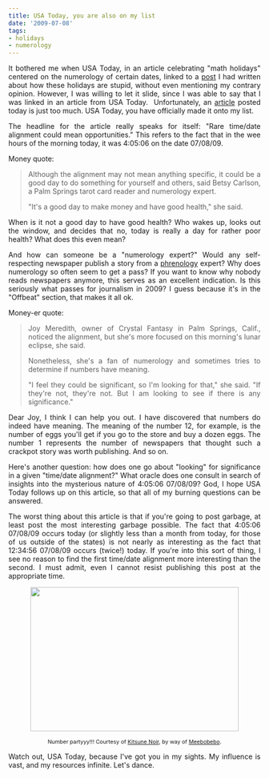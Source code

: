 ```yaml
---
title: USA Today, you are also on my list
date: '2009-07-08'
tags:
- holidays
- numerology
---
```


<div style="text-align: justify;">It bothered me when USA Today, in an article celebrating "math holidays" centered on the numerology of certain dates, linked to a <a href="http://mathgoespop.blogspot.com/2009/04/numerology-goes-on-holiday-again.html">post</a> I had written about how these holidays are stupid, without even mentioning my contrary opinion.  However, I was willing to let it slide, since I was able to say that I was linked in an article from USA Today.  Unfortunately, an <a href="http://www.usatoday.com/news/offbeat/2009-07-07-time-date_N.htm?csp=34">article</a> posted today is just too much.  USA Today, you have officially made it onto my list.

<p>The headline for the article really speaks for itself: "<span class="inside-head">Rare time/date alignment could mean opportunities."  This refers to the fact that in the wee hours of the morning today, it was 4:05:06 on the date 07/08/09.</span></p></div>
<div style="text-align: justify;"><span class="inside-head">Money quote:</span></div>
<div style="text-align: justify;">
<blockquote><p class="inside-copy">Although the alignment may not mean anything specific, it could be a good day to do something for yourself and others, said Betsy Carlson, a Palm Springs tarot card reader and numerology expert.</p>

<p class="inside-copy">"It's a good day to make money and have good health," she said.</p></blockquote>
</div>

<p class="inside-copy" style="text-align: justify;">When is it not a good day to have good health?  Who wakes up, looks out the window, and decides that no, today is really a day for rather poor health?  What does this even mean?</p>

<p class="inside-copy" style="text-align: justify;">And how can someone be a "numerology expert?"  Would any self-respecting newspaper publish a story from a <a href="http://en.wikipedia.org/wiki/Phrenology">phrenology</a> expert?  Why does numerology so often seem to get a pass?  If you want to know why nobody reads newspapers anymore, this serves as an excellent indication.  Is this seriously what passes for journalism in 2009?  I guess because it's in the "Offbeat" section, that makes it all ok.</p>

<p class="inside-copy" style="text-align: justify;">Money-er quote:</p>

<div style="text-align: justify;">
<blockquote><p class="inside-copy">Joy Meredith, owner of Crystal Fantasy in Palm Springs, Calif., noticed the alignment, but she's more focused on this morning's lunar eclipse, she said.</p>

<p class="inside-copy">Nonetheless, she's a fan of numerology and sometimes tries to determine if numbers have meaning.</p>

<p class="inside-copy">"I feel they could be significant, so I'm looking for that," she said. "If they're not, they're not. But I am looking to see if there is any significance."</p></blockquote>
</div>

<p class="inside-copy" style="text-align: justify;">Dear Joy, I think I can help you out.  I have discovered that numbers do indeed have meaning.  The meaning of the number 12, for example, is the number of eggs you'll get if you go to the store and buy a dozen eggs.  The number 1 represents the number of newspapers that thought such a crackpot story was worth publishing.  And so on.</p>

<p class="inside-copy" style="text-align: justify;">Here's another question: how does one go about "looking" for significance in a given "time/date alignment?"  What oracle does one consult in search of insights into the mysterious nature of 4:05:06 07/08/09?  God, I hope USA Today follows up on this article, so that all of my burning questions can be answered.</p>

<p class="inside-copy" style="text-align: justify;">The worst thing about this article is that if you're going to post garbage, at least post the most interesting garbage possible.  The fact that 4:05:06 07/08/09 occurs today (or slightly less than a month from today, for those of us outside of the states) is not nearly as interesting as the fact that 12:34:56 07/08/09 occurs (twice!) today.  If you're into this sort of thing, I see no reason to find the first time/date alignment more interesting than the second.  I must admit, even I cannot resist publishing this post at the appropriate time.</p>

<p class="inside-copy"><a href="http://kitsunenoir.com/blogimages/123456070809.jpg" onblur="try {parent.deselectBloggerImageGracefully();} catch(e) {}"><img style="margin: 0px auto 10px; display: block; text-align: center; cursor: pointer; width: 416px; height: 288px;" src="http://kitsunenoir.com/blogimages/123456070809.jpg" border="0" alt="" /></a></p>
<p class="inside-copy" style="text-align: center;"><span style="font-size: 78%;">Number partyyy!!! Courtesy of <a href="http://kitsunenoir.com/blog/2009/07/07/123456-070809/">Kitsune Noir</a>, by way of <a href="http://meebobebo.tumblr.com/post/137575133/via-treasurechest">Meebobebo</a>.</span></p>

<p class="inside-copy" style="text-align: justify;">Watch out, USA Today, because I've got you in my sights.  My influence is vast, and my resources infinite.   Let's dance.</p>
